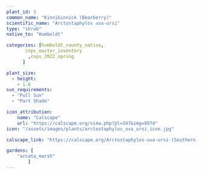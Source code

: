 ```yaml
---
plant_id: 5
common_name: "Kinnikinnick (Bearberry)"
scientific_name: "Arctostaphylos uva-ursi"
type: "shrub"
native_to: "Humboldt"

categories: [humboldt_county_native,
       cnps_master_inventory
        ,cnps_2022_spring
      ]

plant_size:
  - height: 
    - 1.6
sun_requirements:
  - "Full Sun"
  - "Part Shade"

icon_attribution: 
    name: "Calscape"
    url: "https://calscape.org/view.php?pl=347&img=8974"
icon: "/assets/images/plants/arctostaphylos_uva_ursi_icon.jpg"

calscape_link: "https://calscape.org/Arctostaphylos-uva-ursi-(Southern-Kinnikinnick)?srchcr=sc5f503bb4523a4"

gardens: [ 
    "arcata_marsh"
        ]
---
```


